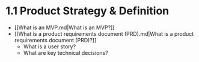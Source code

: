 # 1.1 Product Strategy & Definition

- [[What is an MVP.md|What is an MVP?]]
- [[What is a product requirements document (PRD).md|What is a product requirements document (PRD)?]]
  - What is a user story?
  - What are key technical decisions?

